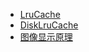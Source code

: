 * [LruCache](../Android/图片相关/LruCache.md)
* [DiskLruCache](../Android/图片相关/DiskLruCache.md)
* [图像显示原理](../Android/图片相关/图像显示原理.md)
